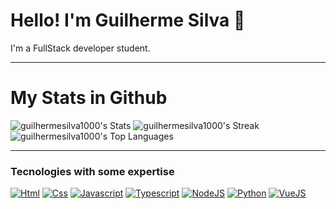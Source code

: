 # Hello! I'm Guilherme Silva 🦊

I'm a FullStack developer student.

---

# My Stats in Github

![guilhermesilva1000's Stats](https://github-readme-stats.vercel.app/api?username=guilhermesilva1000&theme=vue-dark&show_icons=true&hide_border=true&count_private=true)
![guilhermesilva1000's Streak](https://github-readme-streak-stats.herokuapp.com/?user=guilhermesilva1000&theme=vue-dark&hide_border=true)
![guilhermesilva1000's Top Languages](https://github-readme-stats.vercel.app/api/top-langs/?username=guilhermesilva1000&theme=vue-dark&show_icons=true&hide_border=true&layout=compact)

---

### Tecnologies with some expertise

[![Html](https://img.shields.io/badge/HTML5-E34F26?style=for-the-badge&logo=html5&logoColor=white)](https://pt.wikipedia.org/wiki/HTML5)
[![Css](https://img.shields.io/badge/CSS3-1572B6?style=for-the-badge&logo=css3&logoColor=white)](https://pt.wikipedia.org/wiki/CSS3)
[![Javascript](https://img.shields.io/badge/JavaScript-F7DF1E?style=for-the-badge&logo=javascript&logoColor=black)](https://pt.wikipedia.org/wiki/JavaScript)
[![Typescript](https://img.shields.io/badge/TypeScript-007ACC?style=for-the-badge&logo=typescript&logoColor=white)](https://pt.wikipedia.org/wiki/TypeScript)
[![NodeJS](https://img.shields.io/badge/Node.js-43853D?style=for-the-badge&logo=node.js&logoColor=white)](https://pt.wikipedia.org/wiki/Node.js)
[![Python](https://img.shields.io/badge/Python-14354C?style=for-the-badge&logo=python&logoColor=white)](https://pt.wikipedia.org/wiki/Python)
[![VueJS](https://img.shields.io/badge/Vue.js-42b883?style=for-the-badge&logo=vuedotjs&logoColor=white)](https://pt.wikipedia.org/wiki/Vue.js)
